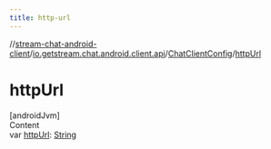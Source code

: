 ```yaml
---
title: http-url
---
```

//[stream-chat-android-client](../../../index.md)/[io.getstream.chat.android.client.api](../index.md)/[ChatClientConfig](index.md)/[httpUrl](httpUrl.md)



# httpUrl  
[androidJvm]  
Content  
var [httpUrl](httpUrl.md): [String](https://kotlinlang.org/api/latest/jvm/stdlib/kotlin/-string/index.html)  



